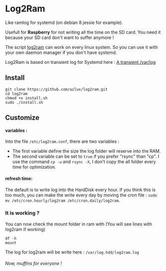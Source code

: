 # Log2Ram
Like ramlog for systemd (on debian 8 jessie for example).

Usefull for **Raspberry** for not writing all the time on the SD card. You need it because your SD card don't want to suffer anymore !

The script [log2ram](https://github.com/azlux/log2ram) can work on every linux system. So you can use it with your own daemon manager if you don't have systemd.

Log2Ram is based on transient log for Systemd here : [A transient /var/log](https://www.debian-administration.org/article/661/A_transient_/var/log)

## Install
```
git clone https://github.com/azlux/log2ram.git
cd log2ram
chmod +x install.sh
sudo ./install.sh
```


## Customize
#### variables :
Into the file `/etc/log2ram.conf`, there are two variables :

- The first variable define the size the log folder will reserve into the RAM.
- The second variable can be set to `true` if you prefer "rsync" than "cp". I use the command `cp -u` and `rsync -X`, I don't copy the all folder every time for optimization.

#### refresh time:
The default is to write log into the HardDisk every hour. If you think this is too much, you can make the write every day by moving the cron file : `sudo mv /etc/cron.hourly/log2ram /etc/cron.daily/log2ram`.

### It is working ?
You can now check the mount folder in ram with (You will see lines with log2ram if working)
```
df -h
mount
```

The log for log2ram will be write here : `/var/log.hdd/log2ram.log`

###### Now, muffins for everyone !
